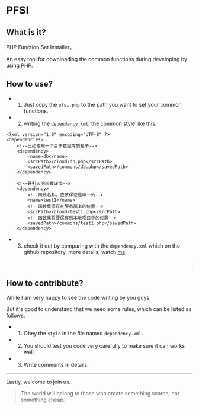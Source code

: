 # PFSI


## What is it?
PHP Function Set Installer。

An easy tool for downloading the common functions during developing by using PHP.

## How to use?

- 1. Just copy the `pfsi.php` to the path you want to set your common functions.
- 2. writing the `dependency.xml`, the common style like this.
 ```
 <?xml version="1.0" encoding="UTF-8" ?>
 <dependencies>
     <!--比如使用一个关于数据库的轮子-->
     <dependency>
         <name>db</name>
         <srcPath>/cloud/db.php</srcPath>
         <savedPath>/commons/db.php</savedPath>
     </dependency>
 
     <!--要引入的函数详情-->
     <dependency>
         <!--函数名称，应该保证是唯一的-->
         <name>test1</name>
         <!--函数集保存在服务器上的位置-->
         <srcPath>/cloud/test1.php</srcPath>
         <!--函数集将要保存到本地项目中的位置-->
         <savedPath>/commons/test1.php</savedPath>
     </dependency>
 
 ```
- 3. check it out by comparing with the `dependency.xml` which on the github repository.
more details, watch [me](https://github.com/guoruibiao/pfsi).

<marquee><a href="http://blog.csdn.net/Marksinoberg/article/details/54893757">详情请点击我</a></marquee>

## How to contribbute?

While I am very happy to see the code writing by you guys.

But it's good to understand that we need some rules, which can be listed as follows.

- 1. Obey the `style` in the file named `dependency.xml`.
- 2. You should test you code very carefully to make sure it can works well.
- 3. Write comments in details.


---


Lastly, welcome to join us.


> The world will belong to those who create something scarce, not something cheap.

